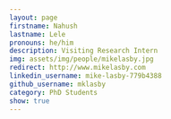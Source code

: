 ```yaml
---
layout: page
firstname: Nahush
lastname: Lele
pronouns: he/him
description: Visiting Research Intern
img: assets/img/people/mikelasby.jpg
redirect: http://www.mikelasby.com
linkedin_username: mike-lasby-779b4388
github_username: mklasby
category: PhD Students
show: true
---
```

